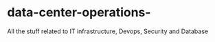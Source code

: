 data-center-operations-
=======================

All the stuff related to IT infrastructure, Devops, Security and Database
